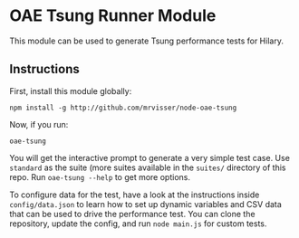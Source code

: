 # OAE Tsung Runner Module

This module can be used to generate Tsung performance tests for Hilary.

## Instructions

First, install this module globally:

`npm install -g http://github.com/mrvisser/node-oae-tsung`

Now, if you run:

`oae-tsung`

You will get the interactive prompt to generate a very simple test case. Use `standard` as the suite (more suites available in the `suites/` directory of this repo. Run `oae-tsung --help` to get more options.

To configure data for the test, have a look at the instructions inside `config/data.json` to learn how to set up dynamic variables and CSV data that can be used to drive the performance test. You can clone the repository, update the config, and run `node main.js` for custom tests.
